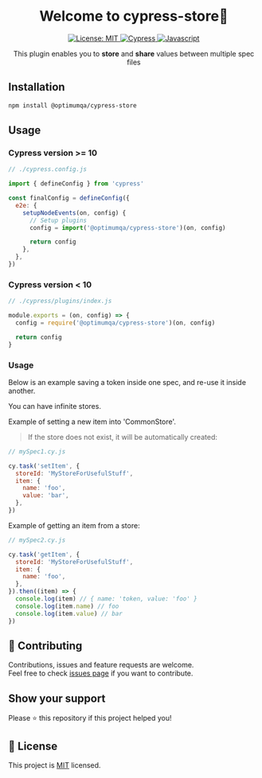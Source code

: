 <div align=center>
  <h1 align="center">Welcome to cypress-store👋 </h1>
  <a href="https://github.com/optimumqa/cypress-store/blob/main/LICENSE">
    <img alt="License: MIT" src="https://img.shields.io/badge/license-MIT-yellow.svg" target="_blank" />
  </a>
  <a href="">
    <img alt="Cypress" src="https://img.shields.io/badge/-cypress-%23E5E5E5?style=for-the-badge&logo=cypress&logoColor=058a5e" target="_blank" />
  </a>
  <a href="">
    <img alt="Javascript" src="https://img.shields.io/badge/javascript-%23323330.svg?style=for-the-badge&logo=javascript&logoColor=%23F7DF1E" target="_blank" />
  </a>

This plugin enables you to <b>store</b> and <b>share</b> values between multiple spec files

</div>

## Installation

```sh
npm install @optimumqa/cypress-store
```

## Usage

### Cypress version >= 10

```js
// ./cypress.config.js

import { defineConfig } from 'cypress'

const finalConfig = defineConfig({
  e2e: {
    setupNodeEvents(on, config) {
      // Setup plugins
      config = import('@optimumqa/cypress-store')(on, config)

      return config
    },
  },
})
```

### Cypress version < 10

```js
// ./cypress/plugins/index.js

module.exports = (on, config) => {
  config = require('@optimumqa/cypress-store')(on, config)

  return config
}
```

### Usage

Below is an example saving a token inside one spec, and re-use it inside another.

You can have infinite stores.

Example of setting a new item into 'CommonStore'.

> If the store does not exist, it will be automatically created:

```js
// mySpec1.cy.js

cy.task('setItem', {
  storeId: 'MyStoreForUsefulStuff',
  item: {
    name: 'foo',
    value: 'bar',
  },
})
```

Example of getting an item from a store:

```js
// mySpec2.cy.js

cy.task('getItem', {
  storeId: 'MyStoreForUsefulStuff',
  item: {
    name: 'foo',
  },
}).then((item) => {
  console.log(item) // { name: 'token, value: 'foo' }
  console.log(item.name) // foo
  console.log(item.value) // bar
})
```

## 🤝 Contributing

Contributions, issues and feature requests are welcome.<br />
Feel free to check [issues page](https://github.com/optimumqa/cypress-store/issues) if you want to contribute.<br />

## Show your support

Please ⭐️ this repository if this project helped you!

## 📝 License

This project is [MIT](https://github.com/optimumqa/cypress-store/blob/main/LICENSE) licensed.
